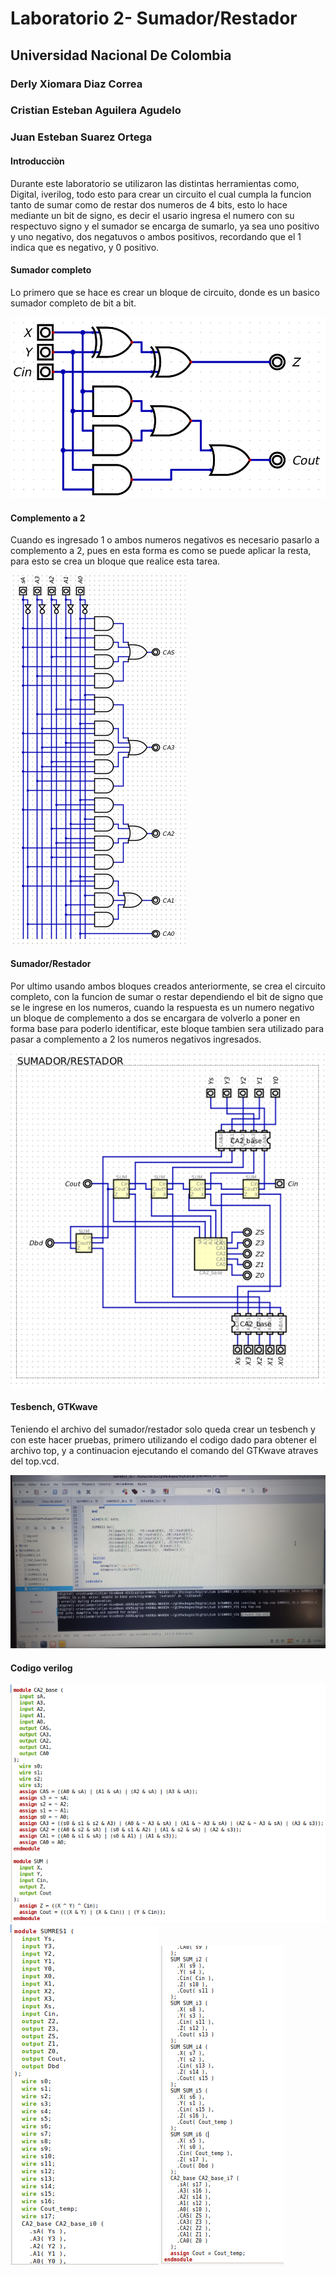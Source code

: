 # Laboratorio 2- Sumador/Restador
## Universidad Nacional De Colombia
### Derly Xiomara Diaz Correa
### Cristian Esteban Aguilera Agudelo
### Juan Esteban Suarez Ortega

#### Introducciòn
Durante este laboratorio se utilizaron las distintas herramientas como, Digital, iverilog, todo esto para crear un circuito el cual cumpla la funcion tanto de sumar como de restar dos numeros de 4 bits, esto lo hace mediante un bit de signo, es decir el usario ingresa el numero con su respectuvo signo y el sumador se encarga de sumarlo, ya sea uno positivo y uno negativo, dos negatuvos o ambos positivos, recordando que el 1 indica que es negativo, y 0 positivo.

#### Sumador completo
Lo primero que se hace es crear un bloque de circuito, donde es un basico sumador completo de bit a bit.

![](https://github.com/EstebanS-O/Digital-1/blob/main/practica%202/sumador-completo.png)

#### Complemento a 2
Cuando es ingresado 1 o ambos numeros negativos es necesario pasarlo a complemento a 2, pues en esta forma es como se puede aplicar la resta, para esto se crea un bloque que realice esta tarea.

![](https://github.com/EstebanS-O/Digital-1/blob/main/practica%202/complemento-a-2.png)

#### Sumador/Restador
Por ultimo usando ambos bloques creados anteriormente, se crea el circuito completo, con la funcion de sumar o restar dependiendo el bit de signo que se le ingrese en los numeros, cuando la respuesta es un numero negativo un bloque de complemento a dos se encargara de volverlo a poner en forma base para poderlo identificar, este bloque tambien sera utilizado para pasar a complemento a 2 los numeros negativos ingresados.

![](https://github.com/EstebanS-O/Digital-1/blob/main/practica%202/sumador-restador.png)

#### Tesbench, GTKwave
Teniendo el archivo del sumador/restador solo queda crear un tesbench y con este hacer pruebas, primero utilizando el codigo dado para obtener el archivo top, y a continuacion ejecutando el comando del GTKwave atraves del top.vcd.

![](https://github.com/EstebanS-O/Digital-1/blob/main/practica%202/gtkwaveverilog.jpg)

#### Codigo verilog

![](https://github.com/EstebanS-O/Digital-1/blob/main/practica%202/codigoiverilog1.png)
![](https://github.com/EstebanS-O/Digital-1/blob/main/practica%202/codigoiverilog2.png)
![](https://github.com/EstebanS-O/Digital-1/blob/main/practica%202/codigoiverilog3.png)
